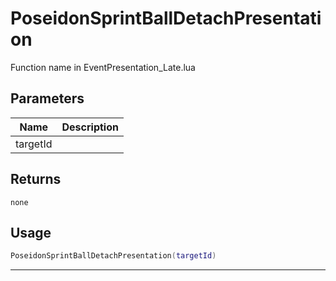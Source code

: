 # PoseidonSprintBallDetachPresentation

Function name in EventPresentation_Late.lua

## Parameters

| Name     | Description |
| -------- | ----------- |
| targetId |             |

## Returns

`none`

## Usage

```lua
PoseidonSprintBallDetachPresentation(targetId)
```

---
